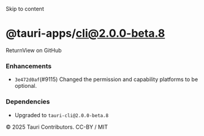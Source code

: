Skip to content
# @tauri-apps/cli@2.0.0-beta.8
ReturnView on GitHub
### Enhancements
  * `3e472d0af`(#9115) Changed the permission and capability platforms to be optional.


### Dependencies
  * Upgraded to `tauri-cli@2.0.0-beta.8`


© 2025 Tauri Contributors. CC-BY / MIT
